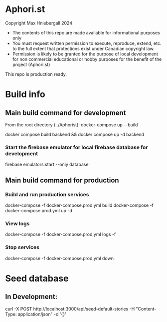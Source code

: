# Aphori.st

Copyright Max Hniebergall 2024
- The contents of this repo are made available for informational purposes only
- You must request written permission to execute, reproduce, extend, etc. to the full extent that protections exist under Canadian copyright law.
- Permission is likely to be granted for the purpose of local development for non commercial educational or hobby purposes for the benefit of the project (Aphori.st)

This repo is production ready.

# Build info

## Main build command for development
From the root directory (../Aphorist):
docker-compose up --build

docker compose build backend && docker compose up -d backend

### Start the firebase emulator for local firebase database for development
firebase emulators:start --only database



## Main build command for production
### Build and run production services
docker-compose -f docker-compose.prod.yml build
docker-compose -f docker-compose.prod.yml up -d

### View logs
docker-compose -f docker-compose.prod.yml logs -f

### Stop services
docker-compose -f docker-compose.prod.yml down


# Seed database
## In Development:
curl -X POST http://localhost:3000/api/seed-default-stories -H "Content-Type: application/json" -d '{}'
